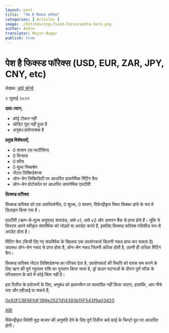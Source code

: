 ```yaml
---
layout: post
title:  "पेश है फिक्स्ड फॉरेक्स"
categories: [ Articles ]
image: ./Introducing-Fixed-Forex/andre-hero.png
author: Andre
translator: Major-Rager
publish: true
---
```


# पेश है फिक्स्ड फॉरेक्स (USD, EUR, ZAR, JPY, CNY, etc)

लेखक: [आंद्रे क्रोन्ये](https://twitter.com/AndreCronjeTech)

२ जुलाई २०२१ 

**दावा-त्याग;**

- कोई टोकन नहीं
- ऑडिट पूरा नहीं हुआ है
- अनुबंध प्रयोगात्मक है

**प्रमुख विशेषताऐं;**

- 0 शासन (या मल्टीसिग)
- 0 विन्यास
- 0 फीस
- 0 मूल्य निष्कर्षण
- जेंटल लिक्विडेशन्स 
- ऑन-चेन लिक्विडिटी पर आधारित डायनेमिक मिंटिंग कैप
- ऑन-चेन प्रोटोकॉल पर आधारित डायनेमिक एलटीवी

**फिक्स्ड फॉरेक्स**

फिक्स्ड फॉरेक्स को एक अपरिवर्तनीय, 0 शुल्क, 0 शासन, विकेन्द्रीकृत स्थिर सिक्का ढांचे के रूप में डिज़ाइन किया गया है।

एलटीवी (ऋण-से-मूल्य अनुपात) कंपाउंड, आवे v1, आवे v2 और आयरन बैंक से प्राप्त होते हैं। चूंकि ये सिस्टम अपने स्वीकृत संपार्श्विक को जोड़ते या अपडेट करते हैं, इसलिए फिक्स्ड फॉरेक्स गतिशील रूप से अपडेट होता है।

मिंटिंग कैप (किसी दिए गए संपार्श्विक के खिलाफ एक उपयोगकर्ता कितनी नकद प्राप्त कर सकता है) उपलब्ध ऑन-चेन नकद से प्राप्त होता है, ऑन-चेन नकद जितनी अधिक होती है, उतनी ही अधिक मिंटिंग कैप।

फिक्स्ड फॉरेक्स जेंटल लिक्विडेशन्स का परिचय देता है, उपयोगकर्ता की स्थिति को वापस सम करने के लिए ऋण की पूर्ण न्यूनतम राशि का भुगतान किया जाता है, ड्रॉ डाउन घटनाओं के दौरान पूर्ण स्टैक के परिसमापन के बारे में कोई चिंता नहीं है।

इस रिलीज के प्रयोजनों के लिए, अनुबंध को इथरस्कैन पर सत्यापित नहीं किया जाएगा, हालांकि, आप नीचे पता और एबीआई पा सकते हैं;

[0x92FC8E6EfdF389e2527d14393b15F543f9a03420](https://etherscan.io/address/0x92fc8e6efdf389e2527d14393b15f543f9a03420)

[ABI](https://gist.github.com/andrecronje/4ce11e8603a7f61af4619a86647db1d4)

विकेन्द्रीकृत विदेशी मुद्रा बाजार की अनुमति देने के लिए पूर्ण रिलीज कर्व.फाई के क्रिप्टो पूल पर आधारित होगी।